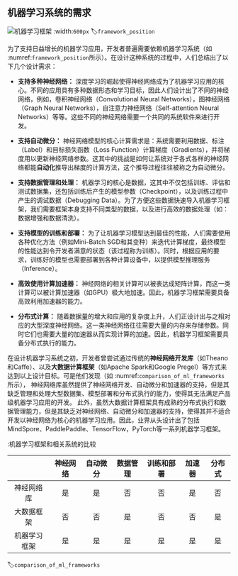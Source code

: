 ## 机器学习系统的需求
![机器学习框架](../img/ch01/framework_position.svg)
:width:`600px`
:label:`framework_position`

为了支持日益增长的机器学习应用，开发者普遍需要依赖机器学习系统（如 :numref:`framework_position`所示）。在设计这种系统的过程中，人们总结出了以下几个设计需求：

-   **支持多种神经网络：**
    深度学习的崛起使得神经网络成为了机器学习应用的核心。不同的应用具有多种数据形态和学习目标，因此人们设计出了不同的神经网络，例如，卷积神经网络（Convolutional
    Neural Networks），图神经网络（Graph Neural
    Networks），自注意力神经网络（Self-attention Neural
    Networks）等等。这些不同的神经网络需要一个共同的系统软件来进行开发。

-   **支持自动微分：**
    神经网络模型的核心计算需求是：系统需要利用数据、标注（Label）和目标损失函数（Loss
    Function）计算梯度（Gradients），并将梯度用以更新神经网络参数。这其中的挑战是如何让系统对于各式各样的神经网络都能**自动化**推导出梯度的计算方法，这个推导过程往往被称之为自动微分。

-   **支持数据管理和处理：**
    机器学习的核心是数据，这其中不仅包括训练、评估和测试数据集，还包括训练后产生的模型参数（Checkpoint），以及训练过程中产生的调试数据（Debugging
    Data）。为了方便这些数据快速导入机器学习框架，我们需要框架本身支持不同类型的数据，以及进行高效的数据处理（如：数据增强和数据清洗）。

-   **支持模型的训练和部署：**
    为了让机器学习模型达到最佳的性能，人们需要使用各种优化方法（例如Mini-Batch
    SGD和其变种）来迭代计算梯度，最终模型的性能达到令开发者满意的状态（该过程称为训练）。同时，根据应用的要求，训练好的模型也需要部署到各种计算设备中，以提供模型推理服务（Inference）。

-   **高效使用计算加速器：**
    神经网络的相关计算可以被表达成矩阵计算，而这一类计算可以被计算加速器（如GPU）极大地加速。因此，机器学习框架需要具备高效利用加速器的能力。

-   **分布式计算：**
    随着数据量的增大和应用的复杂度上升，人们正设计出与之相对应的大型深度神经网络。这一类神经网络往往需要大量的内存来存储参数。同时它们也需要大量的加速器从而实现计算的加速。因此，机器学习框架需要具备分布式执行的能力。

在设计机器学习系统之初，开发者曾尝试通过传统的**神经网络开发库**（如Theano和Caffe）、以及**大数据计算框架**（如Apache
Spark和Google
Pregel）等方式来达到以上设计目标。可是他们发现（如 :numref:`comparison_of_ml_frameworks`所示），
神经网络库虽然提供了神经网络开发、自动微分和加速器的支持，但是其缺乏管理和处理大型数据集、模型部署和分布式执行的能力，使得其无法满足产品级机器学习应用的开发。
此外，虽然大数据计算框架具有成熟的分布式执行和数据管理能力，但是其缺乏对神经网络、自动微分和加速器的支持，使得其并不适合开发以神经网络为核心的机器学习应用。因此，业界从头设计出了包括MindSpore、PaddlePaddle、TensorFlow，PyTorch等一系列机器学习框架。

:机器学习框架和相关系统的比较

|              | 神经网络 | 自动微分 | 数据管理 | 训练和部署 | 加速器 | 分布式 |
|:-: |:-:| :-: |:-:|:-: |:-:|:-:|
| 神经网络库 | 是      | 是      | 否            | 否        | 是    | 否    |
| 大数据框架 | 否      | 否      | 是            | 否        | 否    | 是    |
| 机器学习框架 | 是      | 是      | 是            | 是        | 是    | 是    |
:label:`comparison_of_ml_frameworks`